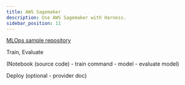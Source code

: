 ```yaml
---
title: AWS Sagemaker
description: Use AWS Sagemaker with Harness.
sidebar_position: 11
---
```


[MLOps sample repository](https://github.com/harness-community/mlopssample)

Train, Evaluate

(Notebook (source code) - train command - model - evaluate model)

Deploy (optional - provider doc)